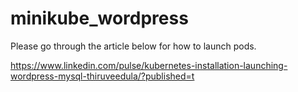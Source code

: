 # minikube_wordpress

Please go through the article below for how to launch pods.

https://www.linkedin.com/pulse/kubernetes-installation-launching-wordpress-mysql-thiruveedula/?published=t

